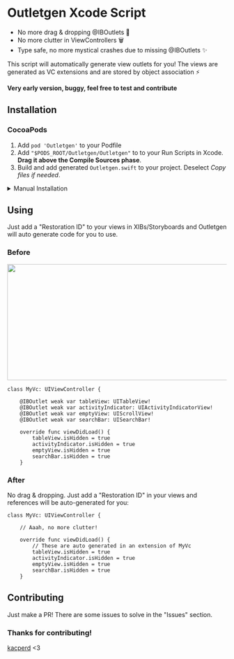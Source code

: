 
# Outletgen Xcode Script

- No more drag & dropping @IBOutlets 🙌
- No more clutter in ViewControllers 🗑
- Type safe, no more mystical crashes due to missing @IBOutlets ✨

This script will automatically generate view outlets for you! The views are generated as VC extensions and are stored by object association ⚡️

**Very early version, buggy, feel free to test and contribute**

## Installation

### CocoaPods

1. Add `pod 'Outletgen'` to your Podfile 
2. Add `"$PODS_ROOT/Outletgen/Outletgen"` to to your Run Scripts in Xcode. **Drag it above the Compile Sources phase**.
3. Build and add generated `Outletgen.swift` to your project. Deselect *Copy files if needed*.

<details><summary>Manual Installation</summary>
<p>

1. Drag & Drop `Outletgen` to your project folder.
2. Add `"$SRCROOT/Outletgen"` to your Run Scripts in Xcode. **Drag it above the Compile Sources phase**.is
3. Build and add generated `Outletgen.swift` to your project. Deselect *Copy files if needed*.

</p>
</details>


## Using

Just add a "Restoration ID" to your views in XIBs/Storyboards and Outletgen will auto generate code for you to use.

### Before

<p align="center">
<img src="https://i.stack.imgur.com/UBBCs.png" height="266" width="513">
</p>

```
class MyVc: UIViewController {
    
    @IBOutlet weak var tableView: UITableView!
    @IBOutlet weak var activityIndicator: UIActivityIndicatorView!
    @IBOutlet weak var emptyView: UIScrollView!
    @IBOutlet weak var searchBar: UISearchBar!
   
    override func viewDidLoad() {
        tableView.isHidden = true
        activityIndicator.isHidden = true
        emptyView.isHidden = true
        searchBar.isHidden = true
    }
```

### After

No drag & dropping. Just add a "Restoration ID" in your views and references will be auto-generated for you:

```
class MyVc: UIViewController {

    // Aaah, no more clutter!
    
    override func viewDidLoad() {
        // These are auto generated in an extension of MyVc
        tableView.isHidden = true
        activityIndicator.isHidden = true
        emptyView.isHidden = true
        searchBar.isHidden = true
    }
```

## Contributing

Just make a PR! There are some issues to solve in the "Issues" section.

### Thanks for contributing!

[kacperd](https://github.com/kacperd) <3
